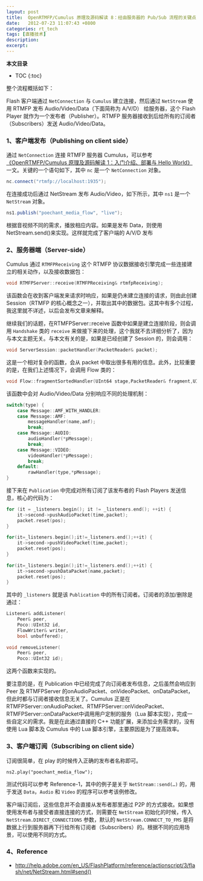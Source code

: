 ```yaml
---
layout: post
title:  OpenRTMFP/Cumulus 原理及源码解读 8：经由服务器的 Pub/Sub 流程的关键点
date:   2012-07-23 11:07:43 +0800
categories: rt_tech
tags: [直播技术]
description: 
excerpt: 
---
```


**本文目录**
* TOC
{:toc}

整个流程概括如下：

Flash 客户端通过 `NetConnection` 与 `Cumulus` 建立连接，然后通过 `NetStream` 使用 RTMFP 发布 Audio/Video/Data（下面简称为 A/V/D） 给服务器，这个 Flash Player 就作为一个发布者（Publisher）。RTMFP 服务器接收到后给所有的订阅者（Subscribers）发送 Audio/Video/Data。

### 1、客户端发布（Publishing on client side）

通过 `NetConnection` 连接 RTMFP 服务器 Cumulus，可以参考[《OpenRTMFP/Cumulus 原理及源码解读 1：入门介绍、部署与 Hello World》](/2012/04/10/openrtmfp-cumulus-1/)一文。关键的一个语句如下，其中 `nc` 是一个 `NetConnection` 对象。

```actionscript
nc.connect("rtmfp://localhost:1935");
```

在连接成功后通过 NetStream 发布 Audio/Video，如下所示，其中 `ns1` 是一个 `NetStream` 对象。

```actionscript
ns1.publish("poechant_media_flow", "live");
```

根据音视频不同的需求，播放相应内容。如果是发布 Data，则使用NetStream.send()来实现。这样就完成了客户端的 A/V/D 发布

### 2、服务器端（Server-side）

Cumulus 通过 `RTMFPReceiving` 这个 RTMFP 协议数据接收引擎完成一些连接建立的相关动作，以及接收数据包：

```c++
void RTMFPServer::receive(RTMFPReceiving& rtmfpReceiving);
```

该函数会在收到客户端发来请求时响应，如果是仍未建立连接的请求，则由此创建 Session（RTMFP 的核心概念之一），并取出其中的数据包。这其中有多个过程，我这里就不详述，以后会发布文章来解释。

继续我们的话题，在RTMFPServer::receive 函数中如果是建立连接阶段，则会调用 `Handshake` 类的 `receive` 来做接下来的处理，这个我就不去详细分析了，因为与本文主题无关。与本文有关的是，如果是已经创建了 Session 的，则会调用：

```c++
void ServerSession::packetHandler(PacketReader& packet);
```

这是一个相对复杂的函数，会从 packet 中取出很多有用的信息。此外，比较重要的是，在我们上述情况下，会调用 Flow 类的：

```c++
void Flow::fragmentSortedHandler(UInt64 stage,PacketReader& fragment,UInt8 flags);
```

该函数中会对 Audio/Video/Data 分别响应不同的处理机制：

```c++
switch(type) {
    case Message::AMF_WITH_HANDLER:
    case Message::AMF:
        messageHandler(name,amf);
        break;
    case Message::AUDIO:
        audioHandler(*pMessage);
        break;
    case Message::VIDEO:
        videoHandler(*pMessage);
        break;
    default:
        rawHandler(type,*pMessage);
}
```

接下来在 `Publication` 中完成对所有订阅了该发布者的 Flash Players 发送信息，核心的代码为：

```c++
for (it = _listeners.begin(); it != _listeners.end(); ++it) {
    it->second->pushAudioPacket(time,packet);
    packet.reset(pos);
}
 
for(it=_listeners.begin();it!=_listeners.end();++it) {
    it->second->pushVideoPacket(time,packet);
    packet.reset(pos);
}
 
for(it=_listeners.begin();it!=_listeners.end();++it) {
    it->second->pushDataPacket(name,packet);
    packet.reset(pos);
}
```

其中的 `_listeners` 就是该 `Publication` 中的所有订阅者。订阅者的添加/删除是通过：

```c++
Listener& addListener(
    Peer& peer,
    Poco::UInt32 id,
    FlowWriter& writer,
    bool unbuffered);
 
void removeListener(
    Peer& peer,
    Poco::UInt32 id);
```

这两个函数来实现的。

要注意的是，在 Publication 中已经完成了向订阅者发布信息，之后虽然会响应到 Peer 及 RTMFPServer 的onAudioPacket、onVideoPacket、onDataPacket，但此时都与订阅者接收信息无关了。Cumulus 正是在RTMFPServer::onAudioPacket、RTMFPServer::onVideoPacket、RTMFPServer::onDataPacket中调用用户定制的服务（Lua 脚本实现），完成一些自定义的需求。我是在此通过直接的 C++ 功能扩展，来添加业务需求的，没有使用 Lua 脚本及 Cumulus 中的 Lua 脚本引擎，主要原因是为了提高效率。

### 3、客户端订阅（Subscribing on client side）

订阅很简单，在 play 的时候传入正确的发布者名称即可。

```
ns2.play("poechant_media_flow");
```

测试代码可以参考 Reference-1，其中的例子是关于 `NetStream::send(…)` 的，用于发送 `Data`，`Audio` 和 `Video` 的程序可以参考该例修改。

客户端订阅后，这些信息并不会直接从发布者那里通过 P2P 的方式接收。如果想使用发布者与接受者直接连接的方式，则需要在 `NetStream` 初始化的时候，传入 `NetStream.DIRECT_CONNECTIONS` 参数，默认的 `NetStream.CONNECT_TO_FMS` 是将数据上行到服务器再下行给所有订阅者（Subscribers）的。根据不同的应用场景，可以使用不同的方式。

### 4、Reference

* http://help.adobe.com/en_US/FlashPlatform/reference/actionscript/3/flash/net/NetStream.html#send()